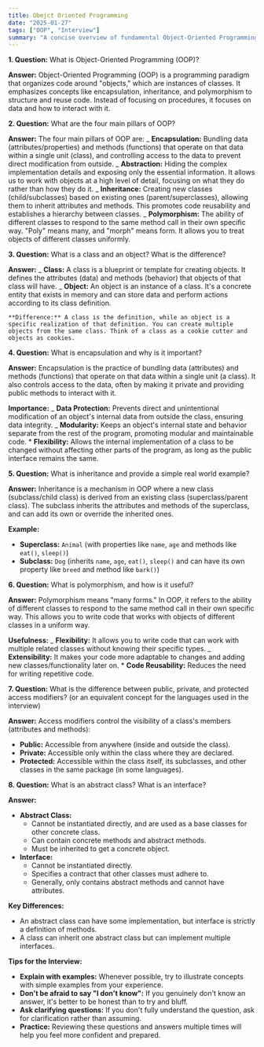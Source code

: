 ```yaml
---
title: Obejct Oriented Programming
date: "2025-01-27"
tags: ["OOP", "Interview"]
summary: "A concise overview of fundamental Object-Oriented Programming (OOP) concepts, including its definition, main pillars, and the difference between classes and objects."
---
```


**1. Question:** What is Object-Oriented Programming (OOP)?

**Answer:** Object-Oriented Programming (OOP) is a programming paradigm that organizes code around "objects," which are instances of classes. It emphasizes concepts like encapsulation, inheritance, and polymorphism to structure and reuse code. Instead of focusing on procedures, it focuses on data and how to interact with it.

**2. Question:** What are the four main pillars of OOP?

**Answer:** The four main pillars of OOP are:
_ **Encapsulation:** Bundling data (attributes/properties) and methods (functions) that operate on that data within a single unit (class), and controlling access to the data to prevent direct modification from outside.
_ **Abstraction:** Hiding the complex implementation details and exposing only the essential information. It allows us to work with objects at a high level of detail, focusing on what they do rather than how they do it.
_ **Inheritance:** Creating new classes (child/subclasses) based on existing ones (parent/superclasses), allowing them to inherit attributes and methods. This promotes code reusability and establishes a hierarchy between classes.
_ **Polymorphism:** The ability of different classes to respond to the same method call in their own specific way. "Poly" means many, and "morph" means form. It allows you to treat objects of different classes uniformly.

**3. Question:** What is a class and an object? What is the difference?

**Answer:**
_ **Class:** A class is a blueprint or template for creating objects. It defines the attributes (data) and methods (behavior) that objects of that class will have.
_ **Object:** An object is an instance of a class. It's a concrete entity that exists in memory and can store data and perform actions according to its class definition.

    **Difference:** A class is the definition, while an object is a specific realization of that definition. You can create multiple objects from the same class. Think of a class as a cookie cutter and objects as cookies.

**4. Question:** What is encapsulation and why is it important?

**Answer:** Encapsulation is the practice of bundling data (attributes) and methods (functions) that operate on that data within a single unit (a class). It also controls access to the data, often by making it private and providing public methods to interact with it.

**Importance:**
_ **Data Protection:** Prevents direct and unintentional modification of an object's internal data from outside the class, ensuring data integrity.
_ **Modularity:** Keeps an object's internal state and behavior separate from the rest of the program, promoting modular and maintainable code. \* **Flexibility:** Allows the internal implementation of a class to be changed without affecting other parts of the program, as long as the public interface remains the same.

**5. Question:** What is inheritance and provide a simple real world example?

**Answer:** Inheritance is a mechanism in OOP where a new class (subclass/child class) is derived from an existing class (superclass/parent class). The subclass inherits the attributes and methods of the superclass, and can add its own or override the inherited ones.

**Example:**

-   **Superclass:** `Animal` (with properties like `name`, `age` and methods like `eat()`, `sleep()`)
-   **Subclass:** `Dog` (inherits `name`, `age`, `eat()`, `sleep()` and can have its own property like `breed` and method like `bark()`)

**6. Question:** What is polymorphism, and how is it useful?

**Answer:** Polymorphism means "many forms." In OOP, it refers to the ability of different classes to respond to the same method call in their own specific way. This allows you to write code that works with objects of different classes in a uniform way.

**Usefulness:**
_ **Flexibility:** It allows you to write code that can work with multiple related classes without knowing their specific types.
_ **Extensibility:** It makes your code more adaptable to changes and adding new classes/functionality later on. \* **Code Reusability:** Reduces the need for writing repetitive code.

**7. Question:** What is the difference between public, private, and protected access modifiers? (or an equivalent concept for the languages used in the interview)

**Answer:** Access modifiers control the visibility of a class's members (attributes and methods):

-   **Public:** Accessible from anywhere (inside and outside the class).
-   **Private:** Accessible only within the class where they are declared.
-   **Protected:** Accessible within the class itself, its subclasses, and other classes in the same package (in some languages).

**8. Question:** What is an abstract class? What is an interface?

**Answer:**

-   **Abstract Class:**
    -   Cannot be instantiated directly, and are used as a base classes for other concrete class.
    -   Can contain concrete methods and abstract methods.
    -   Must be inherited to get a concrete object.
-   **Interface:**
    -   Cannot be instantiated directly.
    -   Specifies a contract that other classes must adhere to.
    -   Generally, only contains abstract methods and cannot have attributes.

**Key Differences:**

-   An abstract class can have some implementation, but interface is strictly a definition of methods.
-   A class can inherit one abstract class but can implement multiple interfaces.

**Tips for the Interview:**

-   **Explain with examples:** Whenever possible, try to illustrate concepts with simple examples from your experience.
-   **Don't be afraid to say "I don't know":** If you genuinely don't know an answer, it's better to be honest than to try and bluff.
-   **Ask clarifying questions:** If you don't fully understand the question, ask for clarification rather than assuming.
-   **Practice:** Reviewing these questions and answers multiple times will help you feel more confident and prepared.
